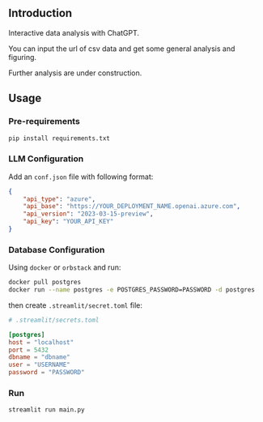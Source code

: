 ## Introduction

Interactive data analysis with ChatGPT.

You can input the url of csv data and get some general analysis and figuring.

Further analysis are under construction.

## Usage

### Pre-requirements

```bash
pip install requirements.txt
```

### LLM Configuration

Add an `conf.json` file with following format:

```json
{
    "api_type": "azure",
    "api_base": "https://YOUR_DEPLOYMENT_NAME.openai.azure.com",
    "api_version": "2023-03-15-preview",
    "api_key": "YOUR_API_KEY"
}
```

### Database Configuration

Using `docker` or `orbstack` and run:

```bash
docker pull postgres
docker run --name postgres -e POSTGRES_PASSWORD=PASSWORD -d postgres
```

then create `.streamlit/secret.toml` file:

```toml
# .streamlit/secrets.toml

[postgres]
host = "localhost"
port = 5432
dbname = "dbname"
user = "USERNAME"
password = "PASSWORD"
```

### Run

```bash
streamlit run main.py
```